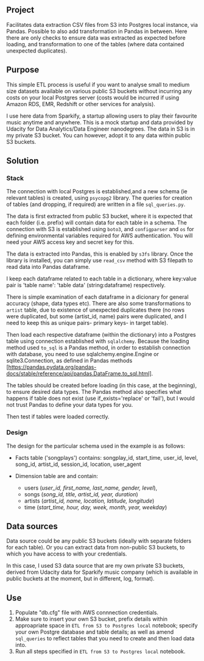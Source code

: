 ## Project
Facilitates data extraction CSV files from S3 into Postgres local instance, via Pandas.  Possible to also add transformation in Pandas in between. Here there are only checks to ensure data was extracted as expected before loading, and transformation to one of the tables (where data contained unexpected duplicates).

## Purpose

This simple ETL process is useful if you want to analyse small to medium size datasets available on various public S3 buckets without incurring any costs on your local Postgres server (costs would be incurred if using Amazon RDS, EMR, Redshift or other services for analysis).

I use here data from Sparkify, a startup allowing users to play their favourite music anytime and anywhere.  This is a mock startup and data provided by Udacity for Data Analytics/Data Engineer nanodegrees.  The data in S3 is in my private S3 bucket.  You can however, adopt it to any data within public S3 buckets. 

## Solution


### Stack

The connection with local Postgres is established,and a new schema (ie relevant tables) is created, using `psycopg2` library. The queries for creation of tables (and dropping, if required) are written in a file `sql_queries.py`.

The data is first extracted from public S3 bucket, where it is expected that each folder (i.e. prefix) will contain data for each table in a schema.  The connection with S3 is established using `boto3`, and `configparser` and `os` for defining environmental variables required for AWS authentication.  You will need your AWS access key and secret key for this.

The data is extracted into Pandas, this is enabled by `s3fs` library. Once the library is installed, you can simply use `read_csv` method with S3 filepath to read data into Pandas dataframe.

I keep each dataframe related to each table in a dictionary, where key:value pair is 'table name': 'table data' (string:dataframe) respectively.

There is simple examination of each dataframe in a dicionary for general accuracy (shape, data types etc).  There are also some transformations to `artist` table, due to existence of unexpected duplicates there (no rows were duplicated, but some (artist_id, name) pairs were duplicated, and I need to keep this as unique pairs- primary keys- in target table). 

Then load each respective dataframe (within the dictionary) into a Postgres table using connection established with `sqlalchemy`.  Because the loading method used `to_sql` is a Pandas method, in order to establish connection with database, you need to use sqlalchemy.engine.Engine or sqlite3.Connection, as defined in Pandas methods [https://pandas.pydata.org/pandas-docs/stable/reference/api/pandas.DataFrame.to_sql.html].

The tables should be created before loading (in this case, at the beginning), to ensure desired data types.  The Pandas method also specifies what happens if table does not exist (use if_exists='replace' or 'fail'), but I would not trust Pandas to define your data types for you.

Then test if tables were loaded correctly.


### Design

The design for the particular schema used in the example is as follows:

- Facts table ('songplays') contains:
  songplay_id, start_time, user_id, level, song_id, artist_id, session_id, location, user_agent
  
- Dimension table are and contain:
  - users (*user_id, first_name, last_name, gender, level*),
  - songs (*song_id, title, artist_id, year, duration*)
  - artists (*artist_id, name, location, latitude, longitude*)
  - time (*start_time, hour, day, week, month, year, weekday*)
  

## Data sources
Data source could be any public S3 buckets (ideally with separate folders for each table).  Or you can extract data from non-public S3 buckets, to which you have access to with your credentials.

In this case, I used S3 data source that are my own private S3 buckets, derived from Udacity data for Sparkify music company (which is available in public buckets at the moment, but in different, log, format). 

## Use

1. Populate "db.cfg" file with AWS connnection credentials.
2. Make sure to insert your own S3 bucket, prefix details within approapriate space in `ETL from S3 to Postgres local` notebook; specify your own Postgre database and table details; as well as amend `sql_queries` to reflect tables that you need to create and then load data into.
3. Run all steps specified in `ETL from S3 to Postgres local` notebook.